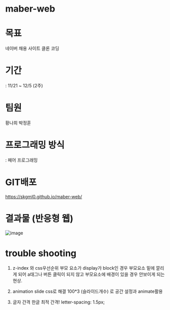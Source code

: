 # maber-web
# 목표 
네이버 채용 사이트 클론 코딩 

# 기간
: 11/21 ~ 12/5 (2주)

# 팀원
황나희
박정훈

# 프로그래밍 방식
: 페어 프로그래밍

# GIT배포

https://skgml0.github.io/maber-web/
# 결과물  (반응형 웹)
![image](https://user-images.githubusercontent.com/52391780/146499186-59229251-ee31-41ff-97e6-88468bca7a7b.png)


# trouble shooting
1. z-index 와 css우선순위
부모 요소가 display가 block인 경우 부모요소 밑에 깔리게 되어 a태그나 버튼 클릭이 되지 않고 부모요소에 배경이 있을 경우 안보이게 되는 현상.

2. animation slide 
 css로 해결 100*3 (슬라이드개수) 로 공간 설정과 animate활용
 
3. 글자 간격
한글 최적 간격!
letter-spacing: 1.5px;
